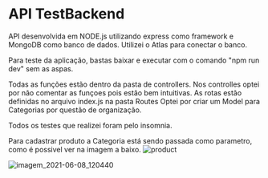 # API TestBackend

API desenvolvida em NODE.js utilizando express como framework e MongoDB como banco de dados. Utilizei o Atlas para conectar o banco. 

Para teste da aplicação, bastas baixar e executar com o comando "npm run dev" sem as aspas.

Todas as funções estão dentro da pasta de controllers. Nos controlles optei por não comentar as funçoes pois estão bem intuitivas.
As rotas estão definidas no arquivo index.js na pasta Routes 
Optei por criar um Model para Categorias por questão de organização.

Todos os testes que realizei foram pelo insomnia.



Para cadastrar produto a Categoria está sendo passada como parametro, como é possivel ver na imagem a baixo.
![product](https://user-images.githubusercontent.com/78126649/121211453-de74c480-c852-11eb-8ed4-4c0c8593ac0b.png)




![imagem_2021-06-08_120440](https://user-images.githubusercontent.com/78126649/121210018-b6389600-c851-11eb-868a-f40baf1d8e7f.png)
